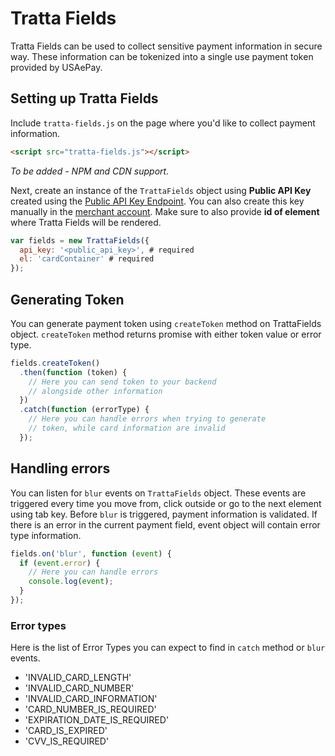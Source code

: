 # Tratta Fields

Tratta Fields can be used to collect sensitive payment information in secure way. These information can be tokenized into a single use payment token provided by USAePay.

## Setting up Tratta Fields

Include `tratta-fields.js` on the page where you'd like to collect payment information.

```html
<script src="tratta-fields.js"></script>
```

*To be added - NPM and CDN support.*

Next, create an instance of the `TrattaFields` object using **Public API Key** created using the [Public API Key Endpoint](https://help.usaepay.info/developer/rest-api/more/public-api-key/). You can also create this key manually in the [merchant account](https://help.usaepay.info/merchant/guide/settings/api-keys/#public-key). Make sure to also provide **id of element** where Tratta Fields will be rendered.

```js
var fields = new TrattaFields({
  api_key: '<public_api_key>', # required
  el: 'cardContainer' # required
});
```

## Generating Token

You can generate payment token using `createToken` method on TrattaFields object. `createToken` method returns promise with either token value or error type.

```js
fields.createToken()
  .then(function (token) {
    // Here you can send token to your backend
    // alongside other information
  })
  .catch(function (errorType) {
    // Here you can handle errors when trying to generate
    // token, while card information are invalid
  });
```

## Handling errors

You can listen for `blur` events on `TrattaFields` object. These events are triggered every time you move from, click outside or go to the next element using tab key. Before `blur` is triggered, payment information is validated. If there is an error in the current payment field, event object will contain error type information.

```js
fields.on('blur', function (event) {
  if (event.error) {
    // Here you can handle errors
    console.log(event);
  }
});
```

### Error types

Here is the list of Error Types you can expect to find in `catch` method or `blur` events.
 - 'INVALID_CARD_LENGTH'
 - 'INVALID_CARD_NUMBER'
 - 'INVALID_CARD_INFORMATION'
 - 'CARD_NUMBER_IS_REQUIRED'
 - 'EXPIRATION_DATE_IS_REQUIRED'
 - 'CARD_IS_EXPIRED'
 - 'CVV_IS_REQUIRED'